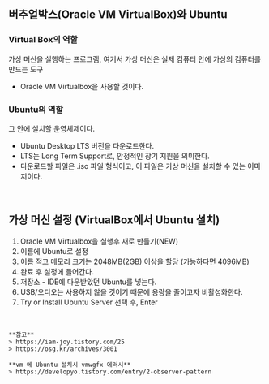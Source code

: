 ## 버추얼박스(Oracle VM VirtualBox)와 Ubuntu

### Virtual Box의 역할
가상 머신을 실행하는 프로그램, 여기서 가상 머신은 실제 컴퓨터 안에 가상의 컴퓨터를 만드는 도구
- Oracle VM Virtualbox을 사용할 것이다.

### Ubuntu의 역할
그 안에 설치할 운영체제이다.
- Ubuntu Desktop LTS 버전을 다운로드한다.
- LTS는 Long Term Support로, 안정적인 장기 지원을 의미한다.
- 다운로드할 파일은 .iso 파일 형식이고, 이 파일은 가상 머신을 설치할 수 있는 이미지이다.


<br>

## 가상 머신 설정 (VirtualBox에서 Ubuntu 설치)
1. Oracle VM Virtualbox을 실행후 새로 만들기(NEW)
2. 이름에 Ubuntu로 설정
3. 이름 적고 메모리 크기는 2048MB(2GB) 이상을 할당 (가능하다면 4096MB)
4. 완료 후 설정에 들어간다.
5. 저장소 - IDE에 다운받았던 Ubuntu를 넣는다.
6. USB/오디오는 사용하지 않을 것이기 때문에 용량을 줄이고자 비활성화한다.
7. Try or Install Ubuntu Server 선택 후, Enter     

<br>

    **참고**
    > https://iam-joy.tistory.com/25
    > https://osg.kr/archives/3001

    **vm 에 Ubuntu 설치시 vmwgfx 에러시**
    > https://developyo.tistory.com/entry/2-observer-pattern